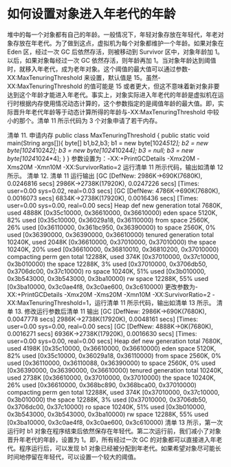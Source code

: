 # 如何设置对象进入年老代的年龄

堆中的每一个对象都有自己的年龄。一般情况下，年轻对象存放在年轻代，年老对象存放在年老代。为了做到这点，虚拟机为每个对象都维护一个年龄。如果对象在 Eden 区，经过一次 GC 后依然存活，则被移动到 Survivor 区中，对象年龄加 1。以后，如果对象每经过一次 GC 依然存活，则年龄再加 1。当对象年龄达到阈值时，就移入年老代，成为老年对象。这个阈值的最大值可以通过参数-XX:MaxTenuringThreshold 来设置，默认值是 15。虽然-XX:MaxTenuringThreshold 的值可能是 15 或者更大，但这不意味着新对象非要达到这个年龄才能进入年老代。事实上，对象实际进入年老代的年龄是虚拟机在运行时根据内存使用情况动态计算的，这个参数指定的是阈值年龄的最大值。即，实际晋升年老代年龄等于动态计算所得的年龄与-XX:MaxTenuringThreshold 中较小的那个。清单 11 所示代码为 3 个对象申请了若干内存。

清单 11. 申请内存
public class MaxTenuringThreshold {
 public static void main(String args[]){
 byte[] b1,b2,b3;
 b1 = new byte[1024*512];
 b2 = new byte[1024*1024*2];
 b3 = new byte[1024*1024*4];
 b3 = null;
 b3 = new byte[1024*1024*4];
 }
}
参数设置为：-XX:+PrintGCDetails -Xmx20M -Xms20M -Xmn10M -XX:SurvivorRatio=2
运行清单 11 所示代码，输出如清单 12 所示。
清单 12. 清单 11 运行输出
[GC [DefNew: 2986K->690K(7680K), 0.0246816 secs] 2986K->2738K(17920K),
 0.0247226 secs] [Times: user=0.00 sys=0.02, real=0.03 secs] 
[GC [DefNew: 4786K->690K(7680K), 0.0016073 secs] 6834K->2738K(17920K), 
0.0016436 secs] [Times: user=0.00 sys=0.00, real=0.00 secs] 
Heap
 def new generation total 7680K, used 4888K [0x35c10000, 0x36610000, 0x36610000)
 eden space 5120K, 82% used [0x35c10000, 0x36029a18, 0x36110000)
 from space 2560K, 26% used [0x36110000, 0x361bc950, 0x36390000)
 to space 2560K, 0% used [0x36390000, 0x36390000, 0x36610000)
 tenured generation total 10240K, used 2048K [0x36610000, 0x37010000, 0x37010000)
 the space 10240K, 20% used [0x36610000, 0x36810010, 0x36810200, 0x37010000)
 compacting perm gen total 12288K, used 374K [0x37010000, 0x37c10000, 0x3b010000)
 the space 12288K, 3% used [0x37010000, 0x3706db50, 0x3706dc00, 0x37c10000)
 ro space 10240K, 51% used [0x3b010000, 0x3b543000, 0x3b543000, 0x3ba10000)
 rw space 12288K, 55% used [0x3ba10000, 0x3c0ae4f8, 0x3c0ae600, 0x3c610000)
更改参数为-XX:+PrintGCDetails -Xmx20M -Xms20M -Xmn10M -XX:SurvivorRatio=2 -XX:MaxTenuringThreshold=1，运行清单 11 所示代码，输出如清单 13 所示。
清单 13. 修改运行参数后清单 11 输出
[GC [DefNew: 2986K->690K(7680K), 0.0047778 secs] 2986K->2738K(17920K),
 0.0048161 secs] [Times: user=0.00 sys=0.00, real=0.00 secs] 
[GC [DefNew: 4888K->0K(7680K), 0.0016271 secs] 6936K->2738K(17920K),
0.0016630 secs] [Times: user=0.00 sys=0.00, real=0.00 secs] 
Heap
 def new generation total 7680K, used 4198K [0x35c10000, 0x36610000, 0x36610000)
 eden space 5120K, 82% used [0x35c10000, 0x36029a18, 0x36110000)
 from space 2560K, 0% used [0x36110000, 0x36110088, 0x36390000)
 to space 2560K, 0% used [0x36390000, 0x36390000, 0x36610000)
 tenured generation total 10240K, used 2738K [0x36610000, 0x37010000, 0x37010000)
 the space 10240K, 26% used [0x36610000, 0x368bc890, 0x368bca00, 0x37010000)
 compacting perm gen total 12288K, used 374K [0x37010000, 0x37c10000, 0x3b010000)
 the space 12288K, 3% used [0x37010000, 0x3706db50, 0x3706dc00, 0x37c10000)
 ro space 10240K, 51% used [0x3b010000, 0x3b543000, 0x3b543000, 0x3ba10000)
 rw space 12288K, 55% used [0x3ba10000, 0x3c0ae4f8, 0x3c0ae600, 0x3c610000)
清单 13 所示，第一次运行时 b1 对象在程序结束后依然保存在年轻代。第二次运行前，我们减小了对象晋升年老代的年龄，设置为 1。即，所有经过一次 GC 的对象都可以直接进入年老代。程序运行后，可以发现 b1 对象已经被分配到年老代。如果希望对象尽可能长时间地停留在年轻代，可以设置一个较大的阈值。